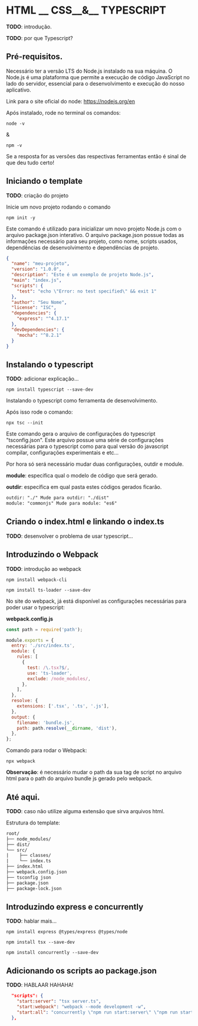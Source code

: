 # HTML __ CSS__&__ TYPESCRIPT 

**TODO**: introdução.

**TODO**: por que Typescript?




## Pré-requisitos.

Necessário ter a versão  LTS do Node.js instalado na sua máquina. O Node.js é uma plataforma que permite a execução de código JavaScript no lado do servidor, essencial para o desenvolvimento e execução do nosso aplicativo.

Link para o site oficial do node: https://nodejs.org/en

Após instalado, rode no terminal os comandos:

```shell
node -v
```
&

```shell
npm -v
```
Se a resposta for as versões das respectivas ferramentas então é sinal de que deu tudo certo! 


## Iniciando o template 

**TODO**: criação do projeto

Inicie um novo projeto rodando o comando 

```shell
npm init -y
```

Este comando é utilizado para inicializar um novo projeto Node.js com o arquivo package.json interativo. O arquivo package.json possue todas as informações necessário para seu projeto, como nome, scripts usados, dependências de desenvolvimento e dependências de projeto.

```json
{
  "name": "meu-projeto",
  "version": "1.0.0",
  "description": "Este é um exemplo de projeto Node.js",
  "main": "index.js",
  "scripts": {
    "test": "echo \"Error: no test specified\" && exit 1"
  },
  "author": "Seu Nome",
  "license": "ISC",
  "dependencies": {
    "express": "^4.17.1"
  },
  "devDependencies": {
    "mocha": "^8.2.1"
  }
}
```
## Instalando o typescript 

**TODO**: adicionar explicação...

```shell
npm install typescript --save-dev 
```
Instalando o typescript como ferramenta de desenvolvimento. 

Após isso rode o comando:

```shell
npx tsc --init
```
Este comando gera o arquivo de configurações do typescript "tsconfig.json". Este arquivo possue uma série de configurações necessárias para o typescript como para qual versão do javascript compilar, configurações experimentais e etc...

Por hora só será necessário mudar duas configurações, outdir e module.

**module**: especifica qual o modelo de código que será gerado.

**outdir**: específica em qual pasta estes códigos gerados ficarão.

```txt
outdir: "./" Mude para outdir: "./dist"
module: "commonjs" Mude para module: "es6"
```


## Criando o index.html e linkando o index.ts

**TODO**: desenvolver o problema de usar typescript...
## Introduzindo o Webpack

**TODO**: introdução ao webpack

```shell
npm install webpack-cli
```
```shell
npm install ts-loader --save-dev 
``` 

No site do webpack, já está disponível as configurações necessárias para poder usar o typescript:

**webpack.config.js**
```javascript
const path = require('path');

module.exports = {
  entry: './src/index.ts',
  module: {
    rules: [
      {
        test: /\.tsx?$/,
        use: 'ts-loader',
        exclude: /node_modules/,
      },
    ],
  },
  resolve: {
    extensions: ['.tsx', '.ts', '.js'],
  },
  output: {
    filename: 'bundle.js',
    path: path.resolve(__dirname, 'dist'),
  },
};
```

Comando para rodar o Webpack:
```shell
npx webpack
```

**Observação**: é necessário mudar o path da sua tag de script no arquivo html para o path do arquivo bundle js gerado pelo webpack.
## Até aqui.

**TODO**: caso não utilize alguma extensão que sirva arquivos html.

Estrutura do template:
```txt
root/
├── node_modules/
├── dist/ 
└── src/ 
|    ├── classes/ 
|    └── index.ts
├── index.html
├── webpack.config.json
├── tsconfig json
├── package.json
├── package-lock.json
```
## Introduzindo express e concurrently

**TODO**: hablar mais...

```shell
npm install express @types/express @types/node
```

```shell
npm install tsx --save-dev 
```

```shell 
npm install concurrently --save-dev 
```

## Adicionando os scripts ao package.json

**TODO**: HABLAAR HAHAHA!

```json
  "scripts": {
    "start:server": "tsx server.ts",
    "start:webpack": "webpack --mode development -w",
    "start:all": "concurrently \"npm run start:server\" \"npm run start:webpack\""
  },
```